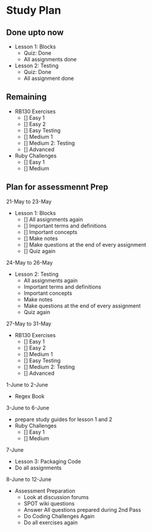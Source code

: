 # Study Plan

## Done upto now

- Lesson 1: Blocks
  - Quiz: Done
  - All assignments done
- Lesson 2: Testing
  - Quiz: Done
  - All assignment done

## Remaining

- RB130 Exercises
  - [] Easy 1
  - [] Easy 2
  - [] Easy Testing
  - [] Medium 1
  - [] Medium 2: Testing
  - [] Advanced
- Ruby Challenges
  - [] Easy 1
  - [] Medium 

## Plan for assessmennt Prep

21-May to 23-May
- Lesson 1: Blocks
  - [] All assignments again
  - [] Important terms and definitions
  - [] Important concepts
  - [] Make notes
  - [] Make questions at the end of every assignment
  - [] Quiz again

24-May to 26-May
- Lesson 2: Testing
  - All assignments again
  - Important terms and definitions
  - Important concepts
  - Make notes
  - Make questions at the end of every assignment
  - Quiz again

27-May to 31-May
- RB130 Exercises
  - [] Easy 1
  - [] Easy 2
  - [] Medium 1
  - [] Easy Testing
  - [] Medium 2: Testing
  - [] Advanced


1-June to 2-June
- Regex Book

3-June to 6-June
- prepare study guides for lesson 1 and 2
- Ruby Challenges
  - [] Easy 1
  - [] Medium

7-June
  - Lesson 3: Packaging Code
  - Do all assignments

8-June to 12-June
- Assessment Preparation
  - Look at discussion forums
  - SPOT wiki questions
  - Answer All questions prepared during 2nd Pass
  - Do Coding Challenges Again
  - Do all exercises again